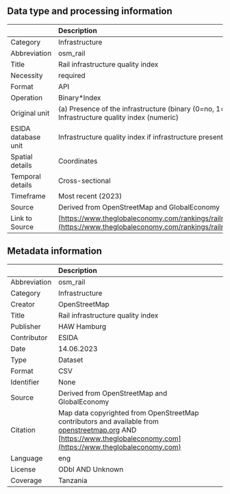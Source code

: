 ## Data type and processing information 

|                     | Description                                                                                                                |
|:--------------------|:---------------------------------------------------------------------------------------------------------------------------|
| Category            | Infrastructure                                                                                                             |
| Abbreviation        | osm_rail                                                                                                                   |
| Title               | Rail infrastructure quality index                                                                                          |
| Necessity           | required                                                                                                                   |
| Format              | API                                                                                                                        |
| Operation           | Binary*Index                                                                                                               |
| Original unit       | (a) Presence of the infrastructure (binary (0=no, 1=yes), (b) Infrastructure quality index (numeric)                       |
| ESIDA database unit | Infrastructure quality index if infrastructure present                                                                     |
| Spatial details     | Coordinates                                                                                                                |
| Temporal details    | Cross-sectional                                                                                                            |
| Timeframe           | Most recent (2023)                                                                                                         |
| Source              | Derived from OpenStreetMap and GlobalEconomy                                                                               |
| Link to Source      | [https://www.theglobaleconomy.com/rankings/railroad_quality/](https://www.theglobaleconomy.com/rankings/railroad_quality/) |

## Metadata information 

|              | Description                                                                                                                                                                             |
|:-------------|:----------------------------------------------------------------------------------------------------------------------------------------------------------------------------------------|
| Abbreviation | osm_rail                                                                                                                                                                                |
| Category     | Infrastructure                                                                                                                                                                          |
| Creator      | OpenStreetMap                                                                                                                                                                           |
| Title        | Rail infrastructure quality index                                                                                                                                                       |
| Publisher    | HAW Hamburg                                                                                                                                                                             |
| Contributor  | ESIDA                                                                                                                                                                                   |
| Date         | 14.06.2023                                                                                                                                                                              |
| Type         | Dataset                                                                                                                                                                                 |
| Format       | CSV                                                                                                                                                                                     |
| Identifier   | None                                                                                                                                                                                    |
| Source       | Derived from OpenStreetMap and GlobalEconomy                                                                                                                                            |
| Citation     | Map data copyrighted from OpenStreetMap contributors and available from [openstreetmap.org](openstreetmap.org) AND [https://www.theglobaleconomy.com](https://www.theglobaleconomy.com) |
| Language     | eng                                                                                                                                                                                     |
| License      | ODbl AND Unknown                                                                                                                                                                        |
| Coverage     | Tanzania                                                                                                                                                                                |
